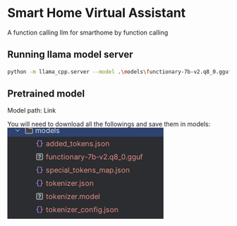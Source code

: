 # Smart Home Virtual Assistant
 A function calling llm for smarthome by function calling


## Running llama model server
```bash
python -m llama_cpp.server --model .\models\functionary-7b-v2.q8_0.gguf --chat_format functionary-v2 --hf_pretrained_model_name_or_path ./models
```

## Pretrained model
Model path: <a url="https://huggingface.co/meetkai/functionary-7b-v2-GGUF/tree/main">Link</a>

You will need to download all the followings and save them in models:
![img.png](img.png)